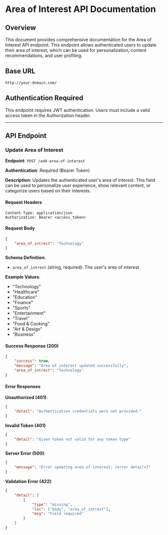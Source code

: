 # Area of Interest API Documentation

## Overview
This document provides comprehensive documentation for the Area of Interest API endpoint. This endpoint allows authenticated users to update their area of interest, which can be used for personalization, content recommendations, and user profiling.

## Base URL
```
http://your-domain.com/
```

## Authentication Required
This endpoint requires JWT authentication. Users must include a valid access token in the Authorization header.

---

## API Endpoint

### Update Area of Interest
**Endpoint**: `POST /add-area-of-interest`

**Authentication**: Required (Bearer Token)

**Description**: Updates the authenticated user's area of interest. This field can be used to personalize user experience, show relevant content, or categorize users based on their interests.

#### Request Headers
```
Content-Type: application/json
Authorization: Bearer <access_token>
```

#### Request Body
```json
{
    "area_of_intrest": "Technology"
}
```

**Schema Definition**:
- `area_of_intrest` (string, required): The user's area of interest

**Example Values**:
- "Technology"
- "Healthcare"
- "Education"
- "Finance"
- "Sports"
- "Entertainment"
- "Travel"
- "Food & Cooking"
- "Art & Design"
- "Business"

#### Success Response (200)
```json
{
    "success": true,
    "message": "Area of interest updated successfully",
    "area_of_intrest": "Technology"
}
```

#### Error Responses

**Unauthorized (401)**:
```json
{
    "detail": "Authentication credentials were not provided."
}
```

**Invalid Token (401)**:
```json
{
    "detail": "Given token not valid for any token type"
}
```

**Server Error (500)**:
```json
{
    "message": "Error updating area of interest: [error details]"
}
```

**Validation Error (422)**:
```json
{
    "detail": [
        {
            "type": "missing",
            "loc": ["body", "area_of_intrest"],
            "msg": "Field required"
        }
    ]
}
```
